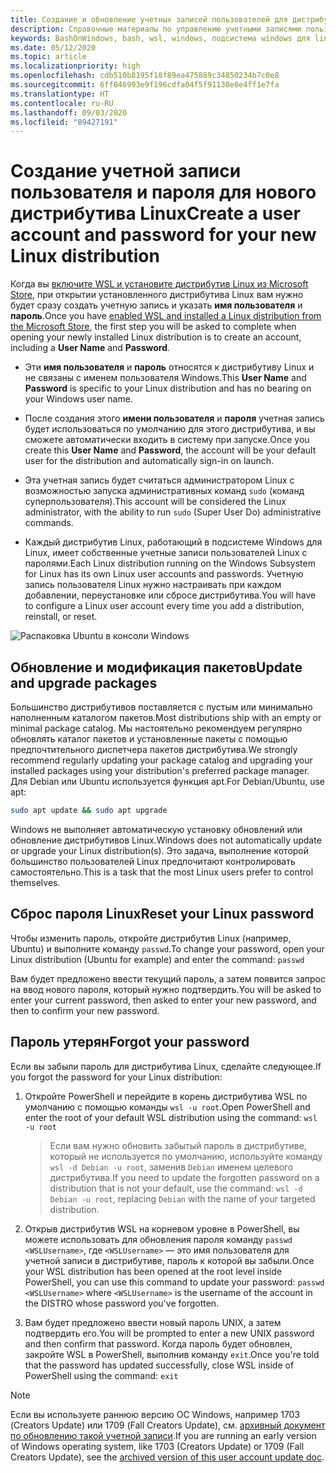 ```yaml
---
title: Создание и обновление учетных записей пользователей для дистрибутивов Linux
description: Справочные материалы по управлению учетными записями пользователей и разрешениями для подсистемы Windows для Linux.
keywords: BashOnWindows, bash, wsl, windows, подсистема windows для linux, windowssubsystem, ubuntu, учетные записи пользователей
ms.date: 05/12/2020
ms.topic: article
ms.localizationpriority: high
ms.openlocfilehash: cdb510b8195f18f89ea475889c34850234b7c0e8
ms.sourcegitcommit: 6ff046993e9f196cdfa04f5f91130e0e4ff1e7fa
ms.translationtype: HT
ms.contentlocale: ru-RU
ms.lasthandoff: 09/03/2020
ms.locfileid: "89427191"
---
```

# <a name="create-a-user-account-and-password-for-your-new-linux-distribution"></a><span data-ttu-id="b63a5-104">Создание учетной записи пользователя и пароля для нового дистрибутива Linux</span><span class="sxs-lookup"><span data-stu-id="b63a5-104">Create a user account and password for your new Linux distribution</span></span>

<span data-ttu-id="b63a5-105">Когда вы [включите WSL и установите дистрибутив Linux из Microsoft Store](./install-win10.md), при открытии установленного дистрибутива Linux вам нужно будет сразу создать учетную запись и указать **имя пользователя** и **пароль**.</span><span class="sxs-lookup"><span data-stu-id="b63a5-105">Once you have [enabled WSL and installed a Linux distribution from the Microsoft Store](./install-win10.md), the first step you will be asked to complete when opening your newly installed Linux distribution is to create an account, including a **User Name** and **Password**.</span></span>

- <span data-ttu-id="b63a5-106">Эти **имя пользователя** и **пароль** относятся к дистрибутиву Linux и не связаны с именем пользователя Windows.</span><span class="sxs-lookup"><span data-stu-id="b63a5-106">This **User Name** and **Password** is specific to your Linux distribution and has no bearing on your Windows user name.</span></span>

- <span data-ttu-id="b63a5-107">После создания этого **имени пользователя** и **пароля** учетная запись будет использоваться по умолчанию для этого дистрибутива, и вы сможете автоматически входить в систему при запуске.</span><span class="sxs-lookup"><span data-stu-id="b63a5-107">Once you create this **User Name** and **Password**, the account will be your default user for the distribution and automatically sign-in on launch.</span></span>

- <span data-ttu-id="b63a5-108">Эта учетная запись будет считаться администратором Linux с возможностью запуска административных команд `sudo` (команд суперпользователя).</span><span class="sxs-lookup"><span data-stu-id="b63a5-108">This account will be considered the Linux administrator, with the ability to run `sudo` (Super User Do) administrative commands.</span></span>

- <span data-ttu-id="b63a5-109">Каждый дистрибутив Linux, работающий в подсистеме Windows для Linux, имеет собственные учетные записи пользователей Linux с паролями.</span><span class="sxs-lookup"><span data-stu-id="b63a5-109">Each Linux distribution running on the Windows Subsystem for Linux has its own Linux user accounts and passwords.</span></span>  <span data-ttu-id="b63a5-110">Учетную запись пользователя Linux нужно настраивать при каждом добавлении, переустановке или сбросе дистрибутива.</span><span class="sxs-lookup"><span data-stu-id="b63a5-110">You will have to configure a Linux user account every time you add a distribution, reinstall, or reset.</span></span>

![Распаковка Ubuntu в консоли Windows](media/UbuntuInstall.png)

## <a name="update-and-upgrade-packages"></a><span data-ttu-id="b63a5-112">Обновление и модификация пакетов</span><span class="sxs-lookup"><span data-stu-id="b63a5-112">Update and upgrade packages</span></span>

<span data-ttu-id="b63a5-113">Большинство дистрибутивов поставляется с пустым или минимально наполненным каталогом пакетов.</span><span class="sxs-lookup"><span data-stu-id="b63a5-113">Most distributions ship with an empty or minimal package catalog.</span></span> <span data-ttu-id="b63a5-114">Мы настоятельно рекомендуем регулярно обновлять каталог пакетов и установленные пакеты с помощью предпочтительного диспетчера пакетов дистрибутива.</span><span class="sxs-lookup"><span data-stu-id="b63a5-114">We strongly recommend regularly updating your package catalog and upgrading your installed packages using your distribution's preferred package manager.</span></span> <span data-ttu-id="b63a5-115">Для Debian или Ubuntu используется функция apt.</span><span class="sxs-lookup"><span data-stu-id="b63a5-115">For Debian/Ubuntu, use apt:</span></span>

```bash
sudo apt update && sudo apt upgrade
```

<span data-ttu-id="b63a5-116">Windows не выполняет автоматическую установку обновлений или обновление дистрибутивов Linux.</span><span class="sxs-lookup"><span data-stu-id="b63a5-116">Windows does not automatically update or upgrade your Linux distribution(s).</span></span> <span data-ttu-id="b63a5-117">Это задача, выполнение которой большинство пользователей Linux предпочитают контролировать самостоятельно.</span><span class="sxs-lookup"><span data-stu-id="b63a5-117">This is a task that the most Linux users prefer to control themselves.</span></span>

## <a name="reset-your-linux-password"></a><span data-ttu-id="b63a5-118">Сброс пароля Linux</span><span class="sxs-lookup"><span data-stu-id="b63a5-118">Reset your Linux password</span></span>

<span data-ttu-id="b63a5-119">Чтобы изменить пароль, откройте дистрибутив Linux (например, Ubuntu) и выполните команду `passwd`.</span><span class="sxs-lookup"><span data-stu-id="b63a5-119">To change your password, open your Linux distribution (Ubuntu for example) and enter the command: `passwd`</span></span>

<span data-ttu-id="b63a5-120">Вам будет предложено ввести текущий пароль, а затем появится запрос на ввод нового пароля, который нужно подтвердить.</span><span class="sxs-lookup"><span data-stu-id="b63a5-120">You will be asked to enter your current password, then asked to enter your new password, and then to confirm your new password.</span></span>

## <a name="forgot-your-password"></a><span data-ttu-id="b63a5-121">Пароль утерян</span><span class="sxs-lookup"><span data-stu-id="b63a5-121">Forgot your password</span></span>

<span data-ttu-id="b63a5-122">Если вы забыли пароль для дистрибутива Linux, сделайте следующее.</span><span class="sxs-lookup"><span data-stu-id="b63a5-122">If you forgot the password for your Linux distribution:</span></span>

1. <span data-ttu-id="b63a5-123">Откройте PowerShell и перейдите в корень дистрибутива WSL по умолчанию с помощью команды `wsl -u root`.</span><span class="sxs-lookup"><span data-stu-id="b63a5-123">Open PowerShell and enter the root of your default WSL distribution using the command: `wsl -u root`</span></span>

    > <span data-ttu-id="b63a5-124">Если вам нужно обновить забытый пароль в дистрибутиве, который не используется по умолчанию, используйте команду `wsl -d Debian -u root`, заменив `Debian` именем целевого дистрибутива.</span><span class="sxs-lookup"><span data-stu-id="b63a5-124">If you need to update the forgotten password on a distribution that is not your default, use the command: `wsl -d Debian -u root`, replacing `Debian` with the name of your targeted distribution.</span></span>

2. <span data-ttu-id="b63a5-125">Открыв дистрибутив WSL на корневом уровне в PowerShell, вы можете использовать для обновления пароля команду `passwd <WSLUsername>`, где `<WSLUsername>` — это имя пользователя для учетной записи в дистрибутиве, пароль к которой вы забыли.</span><span class="sxs-lookup"><span data-stu-id="b63a5-125">Once your WSL distribution has been opened at the root level inside PowerShell, you can use this command to update your password: `passwd <WSLUsername>` where `<WSLUsername>` is the username of the account in the DISTRO whose password you've forgotten.</span></span>

3. <span data-ttu-id="b63a5-126">Вам будет предложено ввести новый пароль UNIX, а затем подтвердить его.</span><span class="sxs-lookup"><span data-stu-id="b63a5-126">You will be prompted to enter a new UNIX password and then confirm that password.</span></span> <span data-ttu-id="b63a5-127">Когда пароль будет обновлен, закройте WSL в PowerShell, выполнив команду `exit`.</span><span class="sxs-lookup"><span data-stu-id="b63a5-127">Once you're told that the password has updated successfully, close WSL inside of PowerShell using the command: `exit`</span></span>

> [!NOTE]
> <span data-ttu-id="b63a5-128">Если вы используете раннюю версию ОС Windows, например 1703 (Creators Update) или 1709 (Fall Creators Update), см. [архивный документ по обновлению такой учетной записи](./user-support-archived.md).</span><span class="sxs-lookup"><span data-stu-id="b63a5-128">If you are running an early version of Windows operating system, like 1703 (Creators Update) or 1709 (Fall Creators Update), see the [archived version of this user account update doc](./user-support-archived.md).</span></span>
